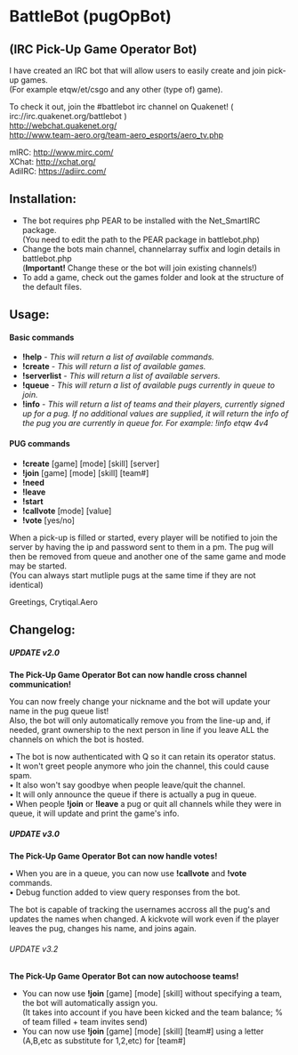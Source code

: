 # BattleBot (pugOpBot)
## (IRC Pick-Up Game Operator Bot)

I have created an IRC bot that will allow users to easily create and join pick-up games.  
(For example etqw/et/csgo and any other (type of) game).

To check it out, join the #battlebot irc channel on Quakenet! ( irc://irc.quakenet.org/battlebot )   
http://webchat.quakenet.org/   
http://www.team-aero.org/team-aero_esports/aero_tv.php  
  
mIRC: http://www.mirc.com/   
XChat: http://xchat.org/  
AdiIRC: https://adiirc.com/

## Installation:
  
- The bot requires php PEAR to be installed with the Net_SmartIRC package.  
  (You need to edit the path to the PEAR package in battlebot.php)
- Change the bots main channel, channelarray suffix and login details in battlebot.php  
  (<b>Important!</b> Change these or the bot will join existing channels!)  
- To add a game, check out the games folder and look at the structure of the default files.  

## Usage:
   
#### Basic commands
- <b>!help</b> - <i>This will return a list of available commands.</i>  
- <b>!create</b> - <i>This will return a list of available games.</i>   
- <b>!serverlist</b> - <i>This will return a list of available servers.</i>   
- <b>!queue</b> - <i>This will return a list of available pugs currently in queue to join.</i>  
- <b>!info</b> - <i>This will return a list of teams and their players, currently signed up for a pug. If no additional values are supplied, it will return the info of the pug you are currently in queue for. For example: !info etqw 4v4 </i>  
    
#### PUG commands  
- <b>!create</b> [game] [mode] [skill] [server]  
- <b>!join</b> [game] [mode] [skill] [team#]  
- <b>!need</b>  
- <b>!leave</b>  
- <b>!start</b>  
- <b>!callvote</b> [mode] [value]  
- <b>!vote</b> [yes/no]  
  
When a pick-up is filled or started, every player will be notified to join the server by having the ip and password sent to them in a pm. The pug will then be removed from queue and another one of the same game and mode may be started.  
(You can always start mutliple pugs at the same time if they are not identical)  
  
Greetings, Crytiqal.Aero  
  
## Changelog:  
##### UPDATE v2.0  
<b>The Pick-Up Game Operator Bot can now handle cross channel communication!</b>  
  
You can now freely change your nickname and the bot will update your name in the pug queue list!  
Also, the bot will only automatically remove you from the line-up and, if needed, grant ownership to the next person in line if you leave ALL the channels on which the bot is hosted.  
  
• The bot is now authenticated with Q so it can retain its operator status.  
• It won't greet people anymore who join the channel, this could cause spam.  
• It also won't say goodbye when people leave/quit the channel.  
• It will only announce the queue if there is actually a pug in queue.  
• When people <b>!join</b> or <b>!leave</b> a pug or quit all channels while they were in queue, it will update and print the game's info.  
  
##### UPDATE v3.0  
<b>The Pick-Up Game Operator Bot can now handle votes!</b>  
  
• When you are in a queue, you can now use <b>!callvote</b> and <b>!vote</b> commands.  
• Debug function added to view query responses from the bot.
  
The bot is capable of tracking the usernames accross all the pug's and updates the names when changed. A kickvote will work even if the player leaves the pug, changes his name, and joins again.  
   
   
###### UPDATE v3.2  
<b>The Pick-Up Game Operator Bot can now autochoose teams!</b>
  
- You can now use <b>!join</b> [game] [mode] [skill] without specifying a team, the bot will automatically assign you.  
  (It takes into account if you have been kicked and the team balance; % of team filled + team invites send)    
- You can now use <b>!join</b> [game] [mode] [skill] [team#] using a letter (A,B,etc as substitute for 1,2,etc) for [team#]


